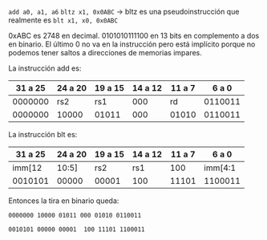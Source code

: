 `add a0, a1, a6`
`bltz x1, 0x0ABC` -> bltz es una pseudoinstrucción que realmente es `blt x1, x0, 0x0ABC` 

0xABC es 2748 en decimal. 0101010111100 en 13 bits en complemento a dos en binario. El último 0 no va en la instrucción pero está implícito porque no podemos tener saltos a direcciones de memorias impares.

La instrucción add es: 


| 31 a 25 | 24 a 20 | 19 a 15 | 14 a 12 | 11 a 7 | 6 a 0 |
|---------|---------|---------|---------|--------|-------|
| 0000000 |   rs2   |   rs1   |   000   |   rd   | 0110011 |
| 0000000 |  10000  |  01011  |   000   |  01010 | 0110011 |



La instrucción blt es: 

| 31 a 25 | 24 a 20 | 19 a 15 | 14 a 12 | 11 a 7 | 6 a 0 |
|---------|---------|---------|---------|--------|-------|
| imm[12|10:5] |   rs2   |   rs1   |   100   |   imm[4:1|11]   | 1100011 |
| 0010101 |  00000   |  00001  |   100   |  11101 | 1100011 |


 Entonces la tira en binario queda: 

`0000000 10000 01011 000 01010 0110011`

`0010101 00000 00001  100 11101 1100011`
